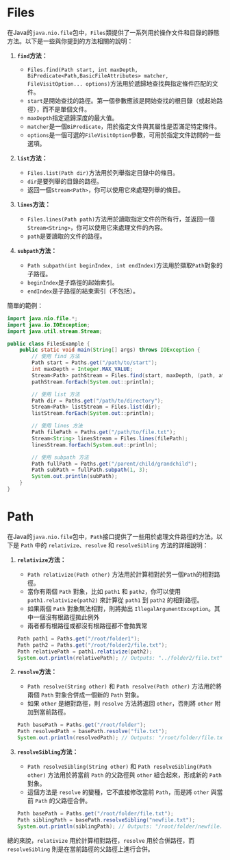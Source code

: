 # Files
在Java的`java.nio.file`包中，`Files`類提供了一系列用於操作文件和目錄的靜態方法。以下是一些與你提到的方法相關的說明：

1. **`find`方法：**
   - `Files.find(Path start, int maxDepth, BiPredicate<Path,BasicFileAttributes> matcher, FileVisitOption... options)`方法用於遞歸地查找與指定條件匹配的文件。
   - `start`是開始查找的路徑。第一個參數應該是開始查找的根目錄（或起始路徑），而不是單個文件。
   - `maxDepth`指定遞歸深度的最大值。
   - `matcher`是一個`BiPredicate`，用於指定文件與其屬性是否滿足特定條件。
   - `options`是一個可選的`FileVisitOption`參數，可用於指定文件訪問的一些選項。

2. **`list`方法：**
   - `Files.list(Path dir)`方法用於列舉指定目錄中的條目。
   - `dir`是要列舉的目錄的路徑。
   - 返回一個`Stream<Path>`，你可以使用它來處理列舉的條目。

3. **`lines`方法：**
   - `Files.lines(Path path)`方法用於讀取指定文件的所有行，並返回一個`Stream<String>`，你可以使用它來處理文件的內容。
   - `path`是要讀取的文件的路徑。

4. **`subpath`方法：**
   - `Path subpath(int beginIndex, int endIndex)`方法用於擷取`Path`對象的子路徑。
   - `beginIndex`是子路徑的起始索引。
   - `endIndex`是子路徑的結束索引（不包括）。

簡單的範例：

```java
import java.nio.file.*;
import java.io.IOException;
import java.util.stream.Stream;

public class FilesExample {
    public static void main(String[] args) throws IOException {
        // 使用 find 方法
        Path start = Paths.get("/path/to/start");
        int maxDepth = Integer.MAX_VALUE;
        Stream<Path> pathStream = Files.find(start, maxDepth, (path, attr) -> path.toString().endsWith(".txt"));
        pathStream.forEach(System.out::println);

        // 使用 list 方法
        Path dir = Paths.get("/path/to/directory");
        Stream<Path> listStream = Files.list(dir);
        listStream.forEach(System.out::println);

        // 使用 lines 方法
        Path filePath = Paths.get("/path/to/file.txt");
        Stream<String> linesStream = Files.lines(filePath);
        linesStream.forEach(System.out::println);

        // 使用 subpath 方法
        Path fullPath = Paths.get("/parent/child/grandchild");
        Path subPath = fullPath.subpath(1, 3);
        System.out.println(subPath);
    }
}
```

# Path
在Java的`java.nio.file`包中，`Path`接口提供了一些用於處理文件路徑的方法。以下是 `Path` 中的 `relativize`、`resolve` 和 `resolveSibling` 方法的詳細說明：

1. **`relativize`方法：**
   - `Path relativize(Path other)` 方法用於計算相對於另一個`Path`的相對路徑。
   - 當你有兩個 `Path` 對象，比如 `path1` 和 `path2`，你可以使用 `path1.relativize(path2)` 來計算從 `path1` 到 `path2` 的相對路徑。
   - 如果兩個 `Path` 對象無法相對，則將拋出 `IllegalArgumentException`。其中一個沒有根路徑拋此例外
   - 兩者都有根路徑或都沒有根路徑都不會拋異常

   ```java
   Path path1 = Paths.get("/root/folder1");
   Path path2 = Paths.get("/root/folder2/file.txt");
   Path relativePath = path1.relativize(path2);
   System.out.println(relativePath); // Outputs: "../folder2/file.txt"
   ```

2. **`resolve`方法：**
   - `Path resolve(String other)` 和 `Path resolve(Path other)` 方法用於將兩個 `Path` 對象合併成一個新的 `Path` 對象。
   - 如果 `other` 是絕對路徑，則 `resolve` 方法將返回 `other`，否則將 `other` 附加到當前路徑。
   
   ```java
   Path basePath = Paths.get("/root/folder");
   Path resolvedPath = basePath.resolve("file.txt");
   System.out.println(resolvedPath); // Outputs: "/root/folder/file.txt"
   ```

3. **`resolveSibling`方法：**
   - `Path resolveSibling(String other)` 和 `Path resolveSibling(Path other)` 方法用於將當前 `Path` 的父路徑與 `other` 組合起來，形成新的 `Path` 對象。
   - 這個方法是 `resolve` 的變種，它不直接修改當前 `Path`，而是將 `other` 與當前 `Path` 的父路徑合併。
   
   ```java
   Path basePath = Paths.get("/root/folder/file.txt");
   Path siblingPath = basePath.resolveSibling("newfile.txt");
   System.out.println(siblingPath); // Outputs: "/root/folder/newfile.txt"
   ```

總的來說，`relativize` 用於計算相對路徑，`resolve` 用於合併路徑，而 `resolveSibling` 則是在當前路徑的父路徑上進行合併。